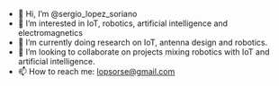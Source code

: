 - 👋 Hi, I’m @sergio_lopez_soriano
- 👀 I’m interested in IoT, robotics, artificial intelligence and electromagnetics
- 🌱 I’m currently doing research on IoT, antenna design and robotics.
- 💞️ I’m looking to collaborate on projects mixing robotics with IoT and artificial intelligence.
- 📫 How to reach me: <lopsorse@gmail.com>

<!---
sergiolopezsoriano/sergiolopezsoriano is a ✨ special ✨ repository because its `README.md` (this file) appears on your GitHub profile.
You can click the Preview link to take a look at your changes.
--->
